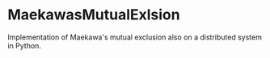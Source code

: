 # MaekawasMutualExlsion
Implementation of Maekawa's mutual exclusion also on a distributed system in Python.
